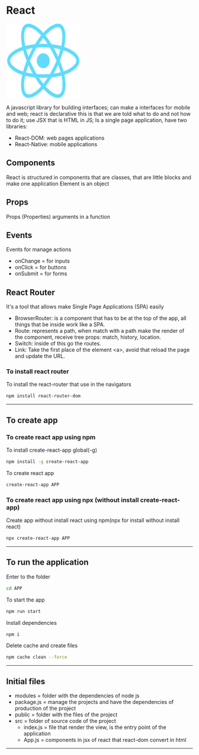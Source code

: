 # React

![](img/react.png)

A javascript library for building interfaces; can make a interfaces for mobile and web; react is declarative this is that we are told what to do and not how to do it; use JSX that is HTML in JS; Is a single page application, have two libraries:

- React-DOM: web pages applications
- React-Native: mobile applications

## Components

React is structured in components that are classes, that are little blocks and make one application
Element is an object

## Props

Props (Properties) arguments in a function

## Events

Events for manage actions

- onChange = for inputs
- onClick = for buttons
- onSubmit = for forms

## React Router

It's a tool that allows make Single Page Applications (SPA) easily

- BrowserRouter: is a component that has to be at the top of the app, all things that be inside work like a SPA.
- Route: represents a path, when match with a path make the render of the component, receive tree props: match, history, location.
- Switch: inside of this go the routes.
- Link: Take the first place of the element \<a>, avoid that reload the page and update the URL.

### To install react router

To install the react-router that use in the navigators

```bash
npm install react-router-dom
```

---

## To create app

### To create react app using npm

To install create-react-app global(-g)

```bash
npm install -g create-react-app
```

To create react app

```bash
create-react-app APP
```

### To create react app using npx (without install create-react-app)

Create app without install react using npm(npx for install without install react)

```bash
npx create-react-app APP
```

---

## To run the application

Enter to the folder

```bash
cd APP
```

To start the app

```bash
npm run start
```

Install dependencies

```bash
npm i
```

Delete cache and create files

```bash
npm cache clean --force
```

---

## Initial files

- modules = folder with the dependencies of node js
- package.js = manage the projects and have the dependencies of production of the project
- public = folder with the files of the project
- src = folder of source code of the project
  - index.js = file that render the view, is the entry point of the application
  - App.js = components in jsx of react that react-dom convert in html

---
